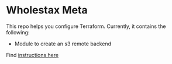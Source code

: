# Wholestax Meta

This repo helps you configure Terraform. Currently, it contains the following:

- Module to create an s3 remote backend

Find [instructions here](/remote-s3-backend/README.md)
